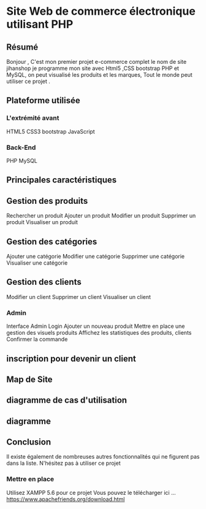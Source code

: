# Site Web de commerce électronique utilisant PHP

## Résumé
Bonjour , C'est mon premier projet e-commerce complet le nom de site jihanshop  je programme mon site avec Html5 ,CSS bootstrap PHP et MySQL, on peut visualisé les produits et les marques, Tout le monde peut utiliser ce projet .


## Plateforme utilisée
### L'extrémité avant
HTML5 
CSS3 
bootstrap
JavaScript 

### Back-End
PHP 
MySQL 

## Principales caractéristiques

## Gestion des produits
Rechercher un produit
Ajouter un produit
Modifier un produit
Supprimer un produit
Visualiser un produit


## Gestion des catégories
Ajouter une catégorie
Modifier une catégorie
Supprimer une catégorie
Visualiser une catégorie

## Gestion des clients
Modifier un client
Supprimer un client
Visualiser un client


### Admin
Interface Admin Login
Ajouter un nouveau produit
Mettre en place une gestion des visuels produits
Affichez les statistiques des produits, clients
Confirmer la commande

## inscription pour devenir un client

## Map de Site 

## diagramme de cas d'utilisation

## diagramme 


## Conclusion
Il existe également de nombreuses autres fonctionnalités qui ne figurent pas dans la liste. N'hésitez pas à utiliser ce projet

### Mettre en place
 Utilisez XAMPP 5.6 pour ce projet Vous pouvez le télécharger ici ... https://www.apachefriends.org/download.html
